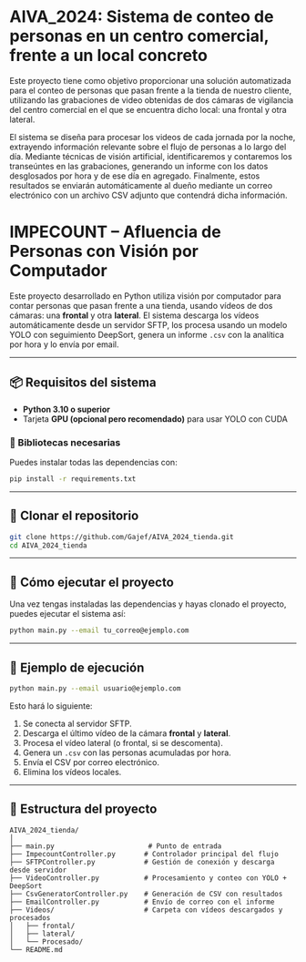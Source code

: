 # AIVA_2024: Sistema de conteo de personas en un centro comercial, frente a un local concreto

Este proyecto tiene como objetivo proporcionar una solución automatizada para el conteo de personas que pasan frente a la tienda de nuestro cliente, utilizando las grabaciones de video obtenidas de dos cámaras de vigilancia del centro comercial en el que se encuentra dicho local: una frontal y otra lateral.

El sistema se diseña para procesar los videos de cada jornada por la noche, extrayendo información relevante sobre el flujo de personas a lo largo del día. Mediante técnicas de visión artificial, identificaremos y contaremos los transeúntes en las grabaciones, generando un informe con los datos desglosados por hora y de ese día en agregado. Finalmente, estos resultados se enviarán automáticamente al dueño mediante un correo electrónico con un archivo CSV adjunto que contendrá dicha información.


# IMPECOUNT – Afluencia de Personas con Visión por Computador

Este proyecto desarrollado en Python utiliza visión por computador para contar personas que pasan frente a una tienda, usando vídeos de dos cámaras: una **frontal** y otra **lateral**. El sistema descarga los vídeos automáticamente desde un servidor SFTP, los procesa usando un modelo YOLO con seguimiento DeepSort, genera un informe `.csv` con la analítica por hora y lo envía por email.

---

## 📦 Requisitos del sistema

- **Python 3.10 o superior**
- Tarjeta **GPU (opcional pero recomendado)** para usar YOLO con CUDA

### 🔧 Bibliotecas necesarias

Puedes instalar todas las dependencias con:

```bash
pip install -r requirements.txt
```

---

## 🔄 Clonar el repositorio

```bash
git clone https://github.com/Gajef/AIVA_2024_tienda.git
cd AIVA_2024_tienda
```

---

## 🚀 Cómo ejecutar el proyecto

Una vez tengas instaladas las dependencias y hayas clonado el proyecto, puedes ejecutar el sistema así:

```bash
python main.py --email tu_correo@ejemplo.com
```

---

## 🧪 Ejemplo de ejecución

```bash
python main.py --email usuario@ejemplo.com
```

Esto hará lo siguiente:

1. Se conecta al servidor SFTP.
2. Descarga el último vídeo de la cámara **frontal** y **lateral**.
3. Procesa el vídeo lateral (o frontal, si se descomenta).
4. Genera un `.csv` con las personas acumuladas por hora.
5. Envía el CSV por correo electrónico.
6. Elimina los vídeos locales.

---

## 📁 Estructura del proyecto

```
AIVA_2024_tienda/
│
├── main.py                       # Punto de entrada
├── ImpecountController.py       # Controlador principal del flujo
├── SFTPController.py            # Gestión de conexión y descarga desde servidor
├── VideoController.py           # Procesamiento y conteo con YOLO + DeepSort
├── CsvGeneratorController.py    # Generación de CSV con resultados
├── EmailController.py           # Envío de correo con el informe
├── Videos/                      # Carpeta con vídeos descargados y procesados
│   ├── frontal/
│   ├── lateral/
│   └── Procesado/                 
└── README.md
```

